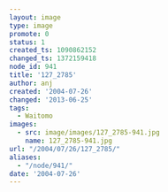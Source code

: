```yaml
---
layout: image
type: image
promote: 0
status: 1
created_ts: 1090862152
changed_ts: 1372159418
node_id: 941
title: '127_2785'
author: anj
created: '2004-07-26'
changed: '2013-06-25'
tags:
  - Waitomo
images:
  - src: image/images/127_2785-941.jpg
    name: 127_2785-941.jpg
url: "/2004/07/26/127_2785/"
aliases:
  - "/node/941/"
date: '2004-07-26'
---
```


